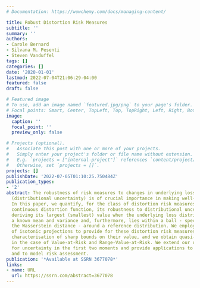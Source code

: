 ```yaml
---
# Documentation: https://wowchemy.com/docs/managing-content/

title: Robust Distortion Risk Measures
subtitle: ''
summary: ''
authors:
- Carole Bernard
- Silvana M. Pesenti
- Steven Vanduffel
tags: []
categories: []
date: '2020-01-01'
lastmod: 2022-07-04T21:06:29-04:00
featured: false
draft: false

# Featured image
# To use, add an image named `featured.jpg/png` to your page's folder.
# Focal points: Smart, Center, TopLeft, Top, TopRight, Left, Right, BottomLeft, Bottom, BottomRight.
image:
  caption: ''
  focal_point: ''
  preview_only: false

# Projects (optional).
#   Associate this post with one or more of your projects.
#   Simply enter your project's folder or file name without extension.
#   E.g. `projects = ["internal-project"]` references `content/project/deep-learning/index.md`.
#   Otherwise, set `projects = []`.
projects: []
publishDate: '2022-07-05T01:10:25.750484Z'
publication_types:
- '2'
abstract: The robustness of risk measures to changes in underlying loss distributions
  (distributional uncertainty) is of crucial importance in making well-informed decisions.
  In this paper, we quantify, for the class of distortion risk measures with an absolutely
  continuous distortion function, its robustness to distributional uncertainty by
  deriving its largest (smallest) value when the underlying loss distribution has
  a known mean and variance and, furthermore, lies within a ball - specified through
  the Wasserstein distance - around a reference distribution. We employ the technique
  of isotonic projections to provide for these distortion risk measures a complete
  characterisation of sharp bounds on their value, and we obtain quasi-explicit bounds
  in the case of Value-at-Risk and Range-Value-at-Risk. We extend our results to account
  for uncertainty in the first two moments and provide applications to portfolio optimisation
  and to model risk assessment.
publication: '*Available at SSRN 3677078*'
links:
- name: URL
  url: https://ssrn.com/abstract=3677078
---
```

